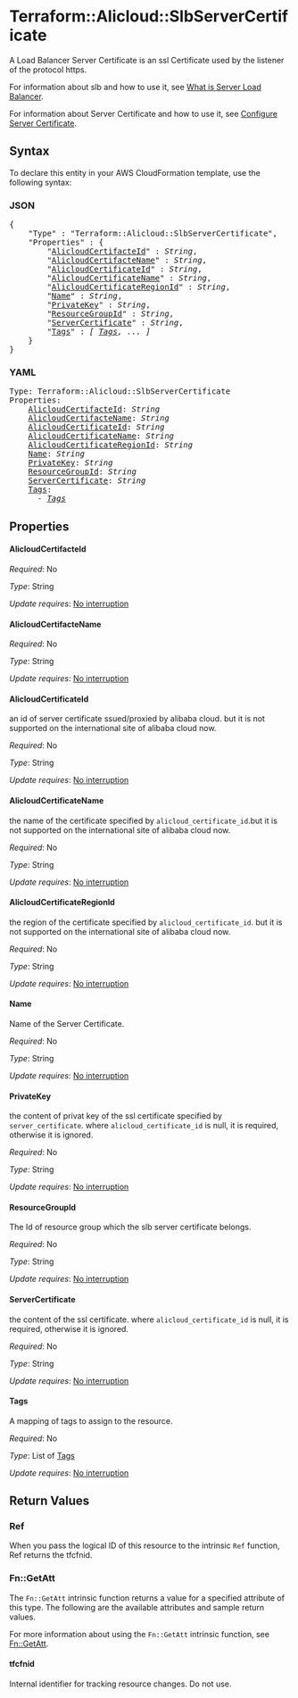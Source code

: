 # Terraform::Alicloud::SlbServerCertificate

A Load Balancer Server Certificate is an ssl Certificate used by the listener of the protocol https.

For information about slb and how to use it, see [What is Server Load Balancer](https://www.alibabacloud.com/help/doc-detail/27539.htm).

For information about Server Certificate and how to use it, see [Configure Server Certificate](https://www.alibabacloud.com/help/doc-detail/85968.htm).

## Syntax

To declare this entity in your AWS CloudFormation template, use the following syntax:

### JSON

<pre>
{
    "Type" : "Terraform::Alicloud::SlbServerCertificate",
    "Properties" : {
        "<a href="#alicloudcertifacteid" title="AlicloudCertifacteId">AlicloudCertifacteId</a>" : <i>String</i>,
        "<a href="#alicloudcertifactename" title="AlicloudCertifacteName">AlicloudCertifacteName</a>" : <i>String</i>,
        "<a href="#alicloudcertificateid" title="AlicloudCertificateId">AlicloudCertificateId</a>" : <i>String</i>,
        "<a href="#alicloudcertificatename" title="AlicloudCertificateName">AlicloudCertificateName</a>" : <i>String</i>,
        "<a href="#alicloudcertificateregionid" title="AlicloudCertificateRegionId">AlicloudCertificateRegionId</a>" : <i>String</i>,
        "<a href="#name" title="Name">Name</a>" : <i>String</i>,
        "<a href="#privatekey" title="PrivateKey">PrivateKey</a>" : <i>String</i>,
        "<a href="#resourcegroupid" title="ResourceGroupId">ResourceGroupId</a>" : <i>String</i>,
        "<a href="#servercertificate" title="ServerCertificate">ServerCertificate</a>" : <i>String</i>,
        "<a href="#tags" title="Tags">Tags</a>" : <i>[ <a href="tags.md">Tags</a>, ... ]</i>
    }
}
</pre>

### YAML

<pre>
Type: Terraform::Alicloud::SlbServerCertificate
Properties:
    <a href="#alicloudcertifacteid" title="AlicloudCertifacteId">AlicloudCertifacteId</a>: <i>String</i>
    <a href="#alicloudcertifactename" title="AlicloudCertifacteName">AlicloudCertifacteName</a>: <i>String</i>
    <a href="#alicloudcertificateid" title="AlicloudCertificateId">AlicloudCertificateId</a>: <i>String</i>
    <a href="#alicloudcertificatename" title="AlicloudCertificateName">AlicloudCertificateName</a>: <i>String</i>
    <a href="#alicloudcertificateregionid" title="AlicloudCertificateRegionId">AlicloudCertificateRegionId</a>: <i>String</i>
    <a href="#name" title="Name">Name</a>: <i>String</i>
    <a href="#privatekey" title="PrivateKey">PrivateKey</a>: <i>String</i>
    <a href="#resourcegroupid" title="ResourceGroupId">ResourceGroupId</a>: <i>String</i>
    <a href="#servercertificate" title="ServerCertificate">ServerCertificate</a>: <i>String</i>
    <a href="#tags" title="Tags">Tags</a>: <i>
      - <a href="tags.md">Tags</a></i>
</pre>

## Properties

#### AlicloudCertifacteId

_Required_: No

_Type_: String

_Update requires_: [No interruption](https://docs.aws.amazon.com/AWSCloudFormation/latest/UserGuide/using-cfn-updating-stacks-update-behaviors.html#update-no-interrupt)

#### AlicloudCertifacteName

_Required_: No

_Type_: String

_Update requires_: [No interruption](https://docs.aws.amazon.com/AWSCloudFormation/latest/UserGuide/using-cfn-updating-stacks-update-behaviors.html#update-no-interrupt)

#### AlicloudCertificateId

an id of server certificate ssued/proxied by alibaba cloud. but it is not supported on the international site of alibaba cloud now.

_Required_: No

_Type_: String

_Update requires_: [No interruption](https://docs.aws.amazon.com/AWSCloudFormation/latest/UserGuide/using-cfn-updating-stacks-update-behaviors.html#update-no-interrupt)

#### AlicloudCertificateName

the name of the certificate specified by `alicloud_certificate_id`.but it is not supported on the international site of alibaba cloud now.

_Required_: No

_Type_: String

_Update requires_: [No interruption](https://docs.aws.amazon.com/AWSCloudFormation/latest/UserGuide/using-cfn-updating-stacks-update-behaviors.html#update-no-interrupt)

#### AlicloudCertificateRegionId

the region of the certificate specified by `alicloud_certificate_id`. but it is not supported on the international site of alibaba cloud now.

_Required_: No

_Type_: String

_Update requires_: [No interruption](https://docs.aws.amazon.com/AWSCloudFormation/latest/UserGuide/using-cfn-updating-stacks-update-behaviors.html#update-no-interrupt)

#### Name

Name of the Server Certificate.

_Required_: No

_Type_: String

_Update requires_: [No interruption](https://docs.aws.amazon.com/AWSCloudFormation/latest/UserGuide/using-cfn-updating-stacks-update-behaviors.html#update-no-interrupt)

#### PrivateKey

the content of privat key of the ssl certificate specified by `server_certificate`. where `alicloud_certificate_id` is null, it is required, otherwise it is ignored.

_Required_: No

_Type_: String

_Update requires_: [No interruption](https://docs.aws.amazon.com/AWSCloudFormation/latest/UserGuide/using-cfn-updating-stacks-update-behaviors.html#update-no-interrupt)

#### ResourceGroupId

The Id of resource group which the slb server certificate belongs.

_Required_: No

_Type_: String

_Update requires_: [No interruption](https://docs.aws.amazon.com/AWSCloudFormation/latest/UserGuide/using-cfn-updating-stacks-update-behaviors.html#update-no-interrupt)

#### ServerCertificate

the content of the ssl certificate. where `alicloud_certificate_id` is null, it is required, otherwise it is ignored.

_Required_: No

_Type_: String

_Update requires_: [No interruption](https://docs.aws.amazon.com/AWSCloudFormation/latest/UserGuide/using-cfn-updating-stacks-update-behaviors.html#update-no-interrupt)

#### Tags

A mapping of tags to assign to the resource.

_Required_: No

_Type_: List of <a href="tags.md">Tags</a>

_Update requires_: [No interruption](https://docs.aws.amazon.com/AWSCloudFormation/latest/UserGuide/using-cfn-updating-stacks-update-behaviors.html#update-no-interrupt)

## Return Values

### Ref

When you pass the logical ID of this resource to the intrinsic `Ref` function, Ref returns the tfcfnid.

### Fn::GetAtt

The `Fn::GetAtt` intrinsic function returns a value for a specified attribute of this type. The following are the available attributes and sample return values.

For more information about using the `Fn::GetAtt` intrinsic function, see [Fn::GetAtt](https://docs.aws.amazon.com/AWSCloudFormation/latest/UserGuide/intrinsic-function-reference-getatt.html).

#### tfcfnid

Internal identifier for tracking resource changes. Do not use.

